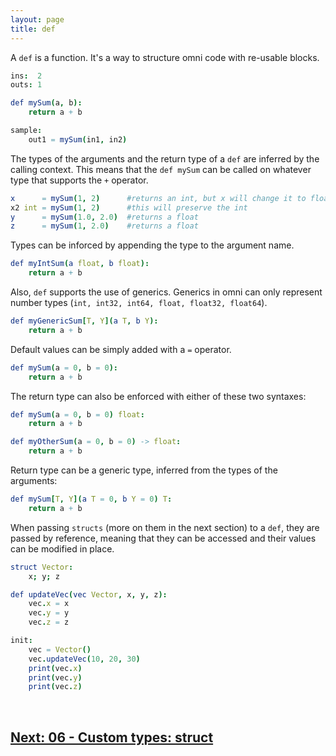 ```yaml
---
layout: page
title: def
---
```


A `def` is a function. It's a way to structure omni code with re-usable blocks.

```nim
ins:  2
outs: 1

def mySum(a, b):
    return a + b

sample:
    out1 = mySum(in1, in2)
```

The types of the arguments and the return type of a `def` are inferred by the calling context. This means that the `def mySum` can be called on whatever type that supports the `+` operator.

```nim
x      = mySum(1, 2)      #returns an int, but x will change it to float
x2 int = mySum(1, 2)      #this will preserve the int
y      = mySum(1.0, 2.0)  #returns a float
z      = mySum(1, 2.0)    #returns a float
```

Types can be inforced by appending the type to the argument name.

```nim
def myIntSum(a float, b float):
    return a + b
```

Also, `def` supports the use of generics. Generics in omni can only represent number types (`int, int32, int64, float, float32, float64`).

```nim
def myGenericSum[T, Y](a T, b Y):
    return a + b
```

Default values can be simply added with a `=` operator.

```nim
def mySum(a = 0, b = 0):
    return a + b
```

The return type can also be enforced with either of these two syntaxes:

```nim
def mySum(a = 0, b = 0) float:
    return a + b

def myOtherSum(a = 0, b = 0) -> float:
    return a + b
```

Return type can be a generic type, inferred from the types of the arguments:

```nim
def mySum[T, Y](a T = 0, b Y = 0) T:
    return a + b
```

When passing `structs` (more on them in the next section) to a `def`, they are passed by reference, meaning that they can be accessed and their values can be modified in place.

```nim
struct Vector:
    x; y; z

def updateVec(vec Vector, x, y, z):
    vec.x = x
    vec.y = y
    vec.z = z

init:
    vec = Vector()
    vec.updateVec(10, 20, 30)
    print(vec.x)
    print(vec.y)
    print(vec.z)
```

<br>

## [Next: 06 - Custom types: struct](06_struct.md)